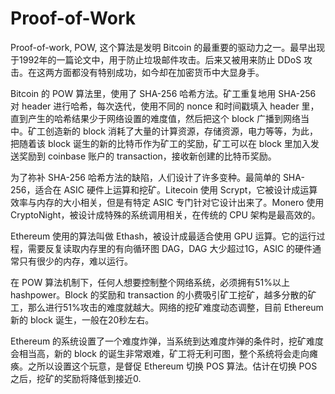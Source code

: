 # Proof-of-Work

Proof-of-work, POW, 这个算法是发明 Bitcoin 的最重要的驱动力之一。最早出现于1992年的一篇论文中，用于防止垃圾邮件攻击。后来又被用来防止 DDoS 攻击。在这两方面都没有特别成功，如今却在加密货币中大显身手。

Bitcoin 的 POW 算法里，使用了 SHA-256 哈希方法。矿工重复地用 SHA-256 对 header 进行哈希，每次迭代，使用不同的 nonce 和时间戳填入 header 里，直到产生的哈希结果少于网络设置的难度值，然后把这个 block 广播到网络当中。矿工创造新的 block 消耗了大量的计算资源，存储资源，电力等等，为此，把随着该 block 诞生的新的比特币作为矿工的奖励，矿工可以在 block 里加入发送奖励到 coinbase 账户的 transaction，接收新创建的比特币奖励。

为了祢补 SHA-256 哈希方法的缺陷，人们设计了许多变种。最简单的 SHA-256，适合在 ASIC 硬件上运算和挖矿。Litecoin 使用 Scrypt，它被设计成运算效率与内存的大小相关，但是有特定 ASIC 专门针对它设计出来了。Monero 使用 CryptoNight，被设计成特殊的系统调用相关，在传统的 CPU 架构是最高效的。

Ethereum 使用的算法叫做 Ethash，被设计成最适合使用 GPU 运算。它的运行过程，需要反复读取内存里的有向循环图 DAG，DAG 大少超过1G，ASIC 的硬件通常只有很少的内存，难以运行。

在 POW 算法机制下，任何人想要控制整个网络系统，必须拥有51%以上 hashpower。Block 的奖励和 transaction 的小费吸引矿工挖矿，越多分散的矿工，那么进行51%攻击的难度就越大。网络的挖矿难度动态调整，目前 Ethereum 新的 block 诞生，一般在20秒左右。

Ethereum 的系统设置了一个难度炸弹，当系统到达难度炸弹的条件时，挖矿难度会相当高，新的 block 的诞生非常艰难，矿工将无利可图，整个系统将会走向瘫痪。之所以设置这个玩意，是督促 Ethereum 切换 POS 算法。估计在切换 POS 之后，挖矿的奖励将降低到接近0.

